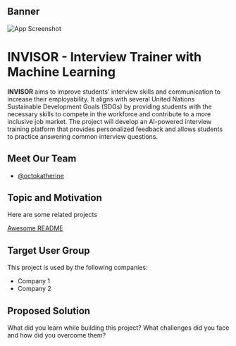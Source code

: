 ## Banner

![App Screenshot](https://via.placeholder.com/468x300?text=App+Screenshot+Here)


# INVISOR - Interview Trainer with Machine Learning

**INVISOR** aims to improve students' interview skills and communication to increase their employability. It aligns with several United Nations Sustainable Development Goals (SDGs) by providing students with the necessary skills to compete in the workforce and contribute to a more inclusive job market. The project will develop an AI-powered interview training platform that provides personalized feedback and allows students to practice answering common interview questions.


## Meet Our Team

- [@octokatherine](https://www.github.com/octokatherine)


## Topic and Motivation  

Here are some related projects

[Awesome README](https://github.com/matiassingers/awesome-readme)


## Target User Group

This project is used by the following companies:

- Company 1
- Company 2


## Proposed Solution

What did you learn while building this project? What challenges did you face and how did you overcome them?

